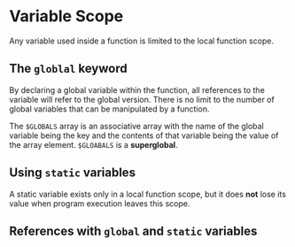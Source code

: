 # Variable Scope

Any variable used inside a function is limited to the local function scope.

## The `globlal` keyword

By declaring a global variable within the function, all references to the variable will refer to the global version. There is no limit to the number of global variables that can be manipulated by a function.

The `$GLOBALS` array is an associative array with the name of the global variable being the key and the contents of that variable being the value of the array element. `$GLOABALS` is a **superglobal**.

## Using `static` variables

A static variable exists only in a local function scope, but it does **not** lose its value when program execution leaves this scope.

## References with `global` and `static` variables

